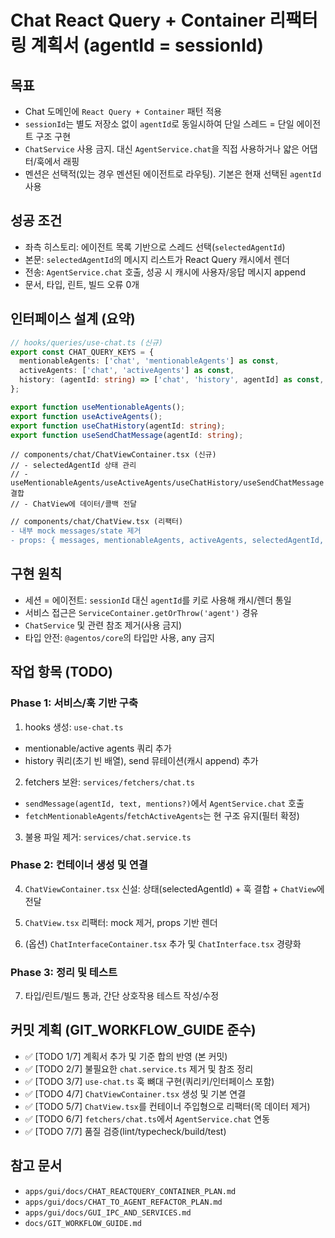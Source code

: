 # Chat React Query + Container 리팩터링 계획서 (agentId = sessionId)

## 목표

- Chat 도메인에 `React Query + Container` 패턴 적용
- `sessionId`는 별도 저장소 없이 `agentId`로 동일시하여 단일 스레드 = 단일 에이전트 구조 구현
- `ChatService` 사용 금지. 대신 `AgentService.chat`을 직접 사용하거나 얇은 어댑터/훅에서 래핑
- 멘션은 선택적(있는 경우 멘션된 에이전트로 라우팅). 기본은 현재 선택된 `agentId` 사용

## 성공 조건

- 좌측 히스토리: 에이전트 목록 기반으로 스레드 선택(`selectedAgentId`)
- 본문: `selectedAgentId`의 메시지 리스트가 React Query 캐시에서 렌더
- 전송: `AgentService.chat` 호출, 성공 시 캐시에 사용자/응답 메시지 append
- 문서, 타입, 린트, 빌드 오류 0개

## 인터페이스 설계 (요약)

```ts
// hooks/queries/use-chat.ts (신규)
export const CHAT_QUERY_KEYS = {
  mentionableAgents: ['chat', 'mentionableAgents'] as const,
  activeAgents: ['chat', 'activeAgents'] as const,
  history: (agentId: string) => ['chat', 'history', agentId] as const,
};

export function useMentionableAgents();
export function useActiveAgents();
export function useChatHistory(agentId: string);
export function useSendChatMessage(agentId: string);
```

```tsx
// components/chat/ChatViewContainer.tsx (신규)
// - selectedAgentId 상태 관리
// - useMentionableAgents/useActiveAgents/useChatHistory/useSendChatMessage 결합
// - ChatView에 데이터/콜백 전달
```

```diff
// components/chat/ChatView.tsx (리팩터)
- 내부 mock messages/state 제거
- props: { messages, mentionableAgents, activeAgents, selectedAgentId, onSelectAgent, onSendMessage }
```

## 구현 원칙

- 세션 = 에이전트: `sessionId` 대신 `agentId`를 키로 사용해 캐시/렌더 통일
- 서비스 접근은 `ServiceContainer.getOrThrow('agent')` 경유
- `ChatService` 및 관련 참조 제거(사용 금지)
- 타입 안전: `@agentos/core`의 타입만 사용, any 금지

## 작업 항목 (TODO)

### Phase 1: 서비스/훅 기반 구축

1. hooks 생성: `use-chat.ts`

- mentionable/active agents 쿼리 추가
- history 쿼리(초기 빈 배열), send 뮤테이션(캐시 append) 추가

2. fetchers 보완: `services/fetchers/chat.ts`

- `sendMessage(agentId, text, mentions?)`에서 `AgentService.chat` 호출
- `fetchMentionableAgents`/`fetchActiveAgents`는 현 구조 유지(필터 확정)

3. 불용 파일 제거: `services/chat.service.ts`

### Phase 2: 컨테이너 생성 및 연결

4. `ChatViewContainer.tsx` 신설: 상태(selectedAgentId) + 훅 결합 + `ChatView`에 전달

5. `ChatView.tsx` 리팩터: mock 제거, props 기반 렌더

6. (옵션) `ChatInterfaceContainer.tsx` 추가 및 `ChatInterface.tsx` 경량화

### Phase 3: 정리 및 테스트

7. 타입/린트/빌드 통과, 간단 상호작용 테스트 작성/수정

## 커밋 계획 (GIT_WORKFLOW_GUIDE 준수)

- ✅ [TODO 1/7] 계획서 추가 및 기준 합의 반영 (본 커밋)
- ✅ [TODO 2/7] 불필요한 `chat.service.ts` 제거 및 참조 정리
- ✅ [TODO 3/7] `use-chat.ts` 훅 뼈대 구현(쿼리키/인터페이스 포함)
- ✅ [TODO 4/7] `ChatViewContainer.tsx` 생성 및 기본 연결
- ✅ [TODO 5/7] `ChatView.tsx`를 컨테이너 주입형으로 리팩터(목 데이터 제거)
- ✅ [TODO 6/7] `fetchers/chat.ts`에서 `AgentService.chat` 연동
- ✅ [TODO 7/7] 품질 검증(lint/typecheck/build/test)

## 참고 문서

- `apps/gui/docs/CHAT_REACTQUERY_CONTAINER_PLAN.md`
- `apps/gui/docs/CHAT_TO_AGENT_REFACTOR_PLAN.md`
- `apps/gui/docs/GUI_IPC_AND_SERVICES.md`
- `docs/GIT_WORKFLOW_GUIDE.md`
